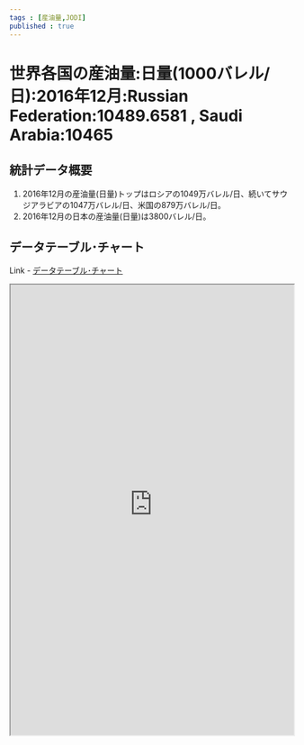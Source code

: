 ```yaml
--- 
tags : [産油量,JODI] 
published : true
---
```


# 世界各国の産油量:日量(1000バレル/日):2016年12月:Russian Federation:10489.6581 , Saudi Arabia:10465
## 統計データ概要

1. 2016年12月の産油量(日量)トップはロシアの1049万バレル/日、続いてサウジアラビアの1047万バレル/日、米国の879万バレル/日。
1. 2016年12月の日本の産油量(日量)は3800バレル/日。


## データテーブル･チャート
Link - [データテーブル･チャート](http://knowledgevault.saecanet.com/charts/am-consulting.co.jp-CrudeOilProduction.html)

<iframe src="http://knowledgevault.saecanet.com/charts/am-consulting.co.jp-CrudeOilProduction.html" width="100%" height="800px"></iframe>